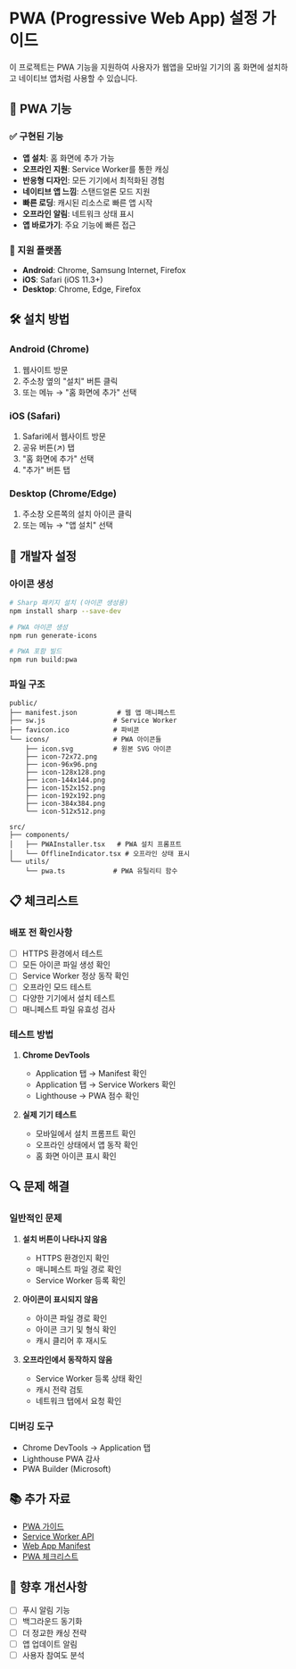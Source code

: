 # PWA (Progressive Web App) 설정 가이드

이 프로젝트는 PWA 기능을 지원하여 사용자가 웹앱을 모바일 기기의 홈 화면에 설치하고 네이티브 앱처럼 사용할 수 있습니다.

## 🚀 PWA 기능

### ✅ 구현된 기능
- **앱 설치**: 홈 화면에 추가 가능
- **오프라인 지원**: Service Worker를 통한 캐싱
- **반응형 디자인**: 모든 기기에서 최적화된 경험
- **네이티브 앱 느낌**: 스탠드얼론 모드 지원
- **빠른 로딩**: 캐시된 리소스로 빠른 앱 시작
- **오프라인 알림**: 네트워크 상태 표시
- **앱 바로가기**: 주요 기능에 빠른 접근

### 📱 지원 플랫폼
- **Android**: Chrome, Samsung Internet, Firefox
- **iOS**: Safari (iOS 11.3+)
- **Desktop**: Chrome, Edge, Firefox

## 🛠️ 설치 방법

### Android (Chrome)
1. 웹사이트 방문
2. 주소창 옆의 "설치" 버튼 클릭
3. 또는 메뉴 → "홈 화면에 추가" 선택

### iOS (Safari)
1. Safari에서 웹사이트 방문
2. 공유 버튼(↗️) 탭
3. "홈 화면에 추가" 선택
4. "추가" 버튼 탭

### Desktop (Chrome/Edge)
1. 주소창 오른쪽의 설치 아이콘 클릭
2. 또는 메뉴 → "앱 설치" 선택

## 🔧 개발자 설정

### 아이콘 생성
```bash
# Sharp 패키지 설치 (아이콘 생성용)
npm install sharp --save-dev

# PWA 아이콘 생성
npm run generate-icons

# PWA 포함 빌드
npm run build:pwa
```

### 파일 구조
```
public/
├── manifest.json          # 웹 앱 매니페스트
├── sw.js                 # Service Worker
├── favicon.ico           # 파비콘
└── icons/                # PWA 아이콘들
    ├── icon.svg          # 원본 SVG 아이콘
    ├── icon-72x72.png
    ├── icon-96x96.png
    ├── icon-128x128.png
    ├── icon-144x144.png
    ├── icon-152x152.png
    ├── icon-192x192.png
    ├── icon-384x384.png
    └── icon-512x512.png

src/
├── components/
│   ├── PWAInstaller.tsx   # PWA 설치 프롬프트
│   └── OfflineIndicator.tsx # 오프라인 상태 표시
└── utils/
    └── pwa.ts            # PWA 유틸리티 함수
```

## 📋 체크리스트

### 배포 전 확인사항
- [ ] HTTPS 환경에서 테스트
- [ ] 모든 아이콘 파일 생성 확인
- [ ] Service Worker 정상 동작 확인
- [ ] 오프라인 모드 테스트
- [ ] 다양한 기기에서 설치 테스트
- [ ] 매니페스트 파일 유효성 검사

### 테스트 방법
1. **Chrome DevTools**
   - Application 탭 → Manifest 확인
   - Application 탭 → Service Workers 확인
   - Lighthouse → PWA 점수 확인

2. **실제 기기 테스트**
   - 모바일에서 설치 프롬프트 확인
   - 오프라인 상태에서 앱 동작 확인
   - 홈 화면 아이콘 표시 확인

## 🔍 문제 해결

### 일반적인 문제
1. **설치 버튼이 나타나지 않음**
   - HTTPS 환경인지 확인
   - 매니페스트 파일 경로 확인
   - Service Worker 등록 확인

2. **아이콘이 표시되지 않음**
   - 아이콘 파일 경로 확인
   - 아이콘 크기 및 형식 확인
   - 캐시 클리어 후 재시도

3. **오프라인에서 동작하지 않음**
   - Service Worker 등록 상태 확인
   - 캐시 전략 검토
   - 네트워크 탭에서 요청 확인

### 디버깅 도구
- Chrome DevTools → Application 탭
- Lighthouse PWA 감사
- PWA Builder (Microsoft)

## 📚 추가 자료

- [PWA 가이드](https://web.dev/progressive-web-apps/)
- [Service Worker API](https://developer.mozilla.org/en-US/docs/Web/API/Service_Worker_API)
- [Web App Manifest](https://developer.mozilla.org/en-US/docs/Web/Manifest)
- [PWA 체크리스트](https://web.dev/pwa-checklist/)

## 🎯 향후 개선사항

- [ ] 푸시 알림 기능
- [ ] 백그라운드 동기화
- [ ] 더 정교한 캐싱 전략
- [ ] 앱 업데이트 알림
- [ ] 사용자 참여도 분석

